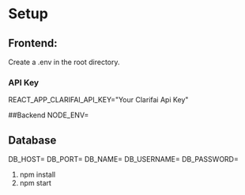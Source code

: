 # Setup
## Frontend:
Create a .env in the root directory. 

### API Key
REACT_APP_CLARIFAI_API_KEY="Your Clarifai Api Key"

##Backend
NODE_ENV=
## Database
DB_HOST=
DB_PORT=
DB_NAME=
DB_USERNAME=
DB_PASSWORD=


1. npm install
2. npm start